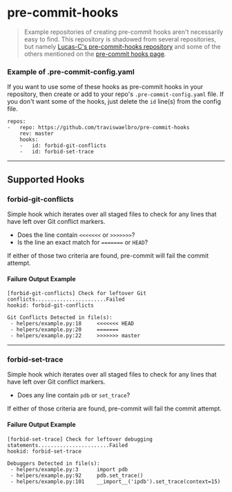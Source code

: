 # pre-commit-hooks

> Example repositories of creating pre-commit hooks aren't necessarily easy to
> find. This repository is shadowed from several repositories, but namely
> [Lucas-C's pre-commit-hooks repository](https://github.com/Lucas-C/pre-commit-hooks)
> and some of the others mentioned on the [pre-commit hooks page](https://pre-commit.com/hooks.html).

### Example of .pre-commit-config.yaml

If you want to use some of these hooks as pre-commit hooks in your repository,
then create or add to your repo's `.pre-commit-config.yaml` file. If you don't
want some of the hooks, just delete the `id` line(s) from the config file.

```
repos:
-   repo: https://github.com/traviswaelbro/pre-commit-hooks
    rev: master
    hooks:
    -   id: forbid-git-conflicts
    -   id: forbid-set-trace
```

---

## Supported Hooks

### forbid-git-conflicts

Simple hook which iterates over all staged files to check for any lines that
have left over Git conflict markers.

* Does the line contain `<<<<<<<` or `>>>>>>>`?
* Is the line an exact match for `=======` or `HEAD`?

If either of those two criteria are found, pre-commit will fail the commit attempt.

#### Failure Output Example

```
[forbid-git-conflicts] Check for leftover Git conflicts.......................Failed
hookid: forbid-git-conflicts

Git Conflicts Detected in file(s):
 - helpers/example.py:18     <<<<<<< HEAD
 - helpers/example.py:20     =======
 - helpers/example.py:22     >>>>>>> master
```

---

### forbid-set-trace

Simple hook which iterates over all staged files to check for any lines that
have left over Git conflict markers.

* Does any line contain `pdb` or `set_trace`?

If either of those criteria are found, pre-commit will fail the commit attempt.

#### Failure Output Example

```
[forbid-set-trace] Check for leftover debugging statements.......................Failed
hookid: forbid-set-trace

Debuggers Detected in file(s):
 - helpers/example.py:3      import pdb
 - helpers/example.py:92     pdb.set_trace()
 - helpers/example.py:101    __import__('ipdb').set_trace(context=15)

```

